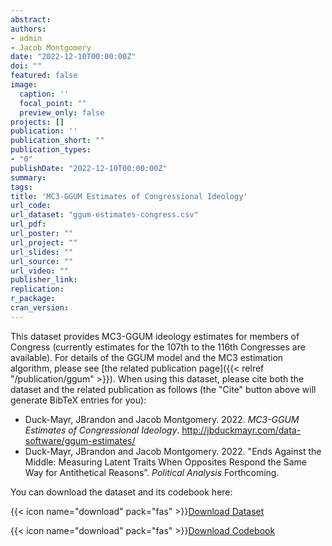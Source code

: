 ```yaml
---
abstract:
authors:
- admin
- Jacob Montgomery
date: "2022-12-10T00:00:00Z"
doi: ""
featured: false
image:
  caption: ''
  focal_point: ""
  preview_only: false
projects: []
publication: ''
publication_short: ""
publication_types:
- "0"
publishDate: "2022-12-10T00:00:00Z"
summary:
tags:
title: 'MC3-GGUM Estimates of Congressional Ideology'
url_code:
url_dataset: "ggum-estimates-congress.csv"
url_pdf:
url_poster: ""
url_project: ""
url_slides: ""
url_source: ""
url_video: ""
publisher_link:
replication:
r_package:
cran_version:
---
```


This dataset provides MC3-GGUM ideology estimates for members of Congress (currently estimates for the 107th to the 116th Congresses are available).
For details of the GGUM model and the MC3 estimation algorithm, please see [the related publication page]({{< relref "/publication/ggum" >}}).
When using this dataset, please cite both the dataset and the related publication as follows (the "Cite" button above will generate BibTeX entries for you):

- Duck-Mayr, JBrandon and Jacob Montgomery. 2022. *MC3-GGUM Estimates of Congressional Ideology*. <http://jbduckmayr.com/data-software/ggum-estimates/>
- Duck-Mayr, JBrandon and Jacob Montgomery. 2022. "Ends Against the Middle: Measuring Latent Traits When Opposites Respond the Same Way for Antithetical Reasons”. *Political Analysis* Forthcoming.

You can download the dataset and its codebook here:

{{< icon name="download" pack="fas" >}}<a href="ggum-estimates-congress.csv" download="ggum-estimates-congress.csv">Download Dataset</a>

{{< icon name="download" pack="fas" >}}<a href="ggum-estimates-codebook.pdf" download="ggum-estimates-codebook.pdf">Download Codebook</a>
